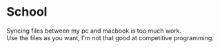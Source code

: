 # School
Syncing files between my pc and macbook is too much work.  
Use the files as you want, I'm not that good at competitive programming.
